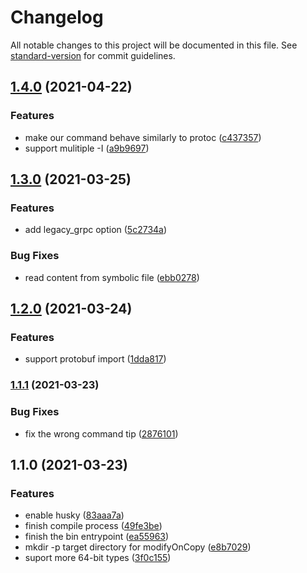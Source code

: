 # Changelog

All notable changes to this project will be documented in this file. See [standard-version](https://github.com/conventional-changelog/standard-version) for commit guidelines.

## [1.4.0](https://github.com/edvardchen/node_protoc2/compare/v1.3.0...v1.4.0) (2021-04-22)


### Features

* make our command behave similarly to protoc ([c437357](https://github.com/edvardchen/node_protoc2/commit/c43735714fd96b1bf5402b82f13580400bd78f46))
* support mulitiple -I ([a9b9697](https://github.com/edvardchen/node_protoc2/commit/a9b96977375506abf18da4c2e21350fef3f8e065))

## [1.3.0](https://github.com/edvardchen/node_protoc2/compare/v1.2.0...v1.3.0) (2021-03-25)


### Features

* add legacy_grpc option ([5c2734a](https://github.com/edvardchen/node_protoc2/commit/5c2734a6c7289698d15116cf5c305aa5f84fc92f))


### Bug Fixes

* read content from symbolic file ([ebb0278](https://github.com/edvardchen/node_protoc2/commit/ebb02786fed2120f6b0a4c10c791aab536b06656))

## [1.2.0](https://github.com/edvardchen/node_protoc2/compare/v1.1.1...v1.2.0) (2021-03-24)


### Features

* support protobuf import ([1dda817](https://github.com/edvardchen/node_protoc2/commit/1dda817293a60c1eab8a9cebe6894d5dc0c816be))

### [1.1.1](https://github.com/edvardchen/node_protoc2/compare/v1.1.0...v1.1.1) (2021-03-23)


### Bug Fixes

* fix the wrong command tip ([2876101](https://github.com/edvardchen/node_protoc2/commit/28761015eb777b7201bf679c7f1263d6f7cfc592))

## 1.1.0 (2021-03-23)


### Features

* enable husky ([83aaa7a](https://github.com/edvardchen/node_protoc2/commit/83aaa7aa58bf3ffa3113fe578a5112690b364af4))
* finish compile process ([49fe3be](https://github.com/edvardchen/node_protoc2/commit/49fe3be0d01d5baef2295a63ae9d4405ed9ef427))
* finish the bin entrypoint ([ea55963](https://github.com/edvardchen/node_protoc2/commit/ea55963f8cd8493ac80fa1bea83a3c8885feaead))
* mkdir -p target directory for modifyOnCopy ([e8b7029](https://github.com/edvardchen/node_protoc2/commit/e8b702959e14decc0fcd267ce5efe8e690e13bc4))
* suport more 64-bit types ([3f0c155](https://github.com/edvardchen/node_protoc2/commit/3f0c155a33e62a3781f5fc2204f0cb962817ffce))

